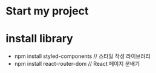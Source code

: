 
# Start my project

# install library

- npm install styled-components // 스타일 작성 라이브러리
- npm install react-router-dom // React 페이지 분배기